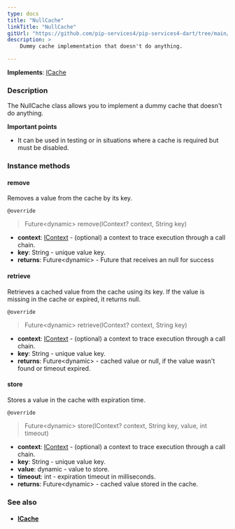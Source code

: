 ```yaml
---
type: docs
title: "NullCache"
linkTitle: "NullCache"
gitUrl: "https://github.com/pip-services4/pip-services4-dart/tree/main/pip-services4-logic-dart"
description: >
    Dummy cache implementation that doesn't do anything.

---
```


**Implements**: [ICache](../icache)

### Description

The NullCache class allows you to implement a dummy cache that doesn't do anything.

**Important points**

- It can be used in testing or in situations where a cache is required but must be disabled.

### Instance methods

#### remove
Removes a value from the cache by its key.

`@override`
> Future\<dynamic\> remove(IContext? context, String key)

- **context**: [IContext](../../../components/context/icontext) - (optional) a context to trace execution through a call chain.
- **key**: String - unique value key.
- **returns**: Future\<dynamic\> - Future that receives an null for success


#### retrieve
Retrieves a cached value from the cache using its key.
If the value is missing in the cache or expired, it returns null.

`@override`
> Future\<dynamic\> retrieve(IContext? context, String key)

- **context**: [IContext](../../../components/context/icontext) - (optional) a context to trace execution through a call chain.
- **key**: String - unique value key.
- **returns**: Future\<dynamic\> - cached value or null, if the value wasn't found or timeout expired.


#### store
Stores a value in the cache with expiration time.

`@override`
> Future\<dynamic\> store(IContext? context, String key, value, int timeout)

- **context**: [IContext](../../../components/context/icontext) - (optional) a context to trace execution through a call chain.
- **key**: String - unique value key.
- **value**: dynamic - value to store.
- **timeout**: int - expiration timeout in milliseconds.
- **returns**: Future\<dynamic\> - cached value stored in the cache.


### See also
- #### [ICache](../icache)
